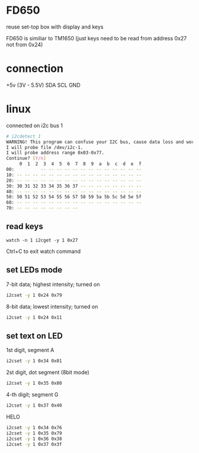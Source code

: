 # FD650
reuse set-top box with display and keys

FD650 is similiar to TM1650 (just keys need to be read from address 0x27 not from 0x24)

# connection

+5v (3V - 5.5V)
SDA
SCL
GND

# linux

connected on i2c bus 1


```bash
# i2cdetect 1                
WARNING! This program can confuse your I2C bus, cause data loss and worse!
I will probe file /dev/i2c-1.
I will probe address range 0x03-0x77.
Continue? [Y/n] 
     0  1  2  3  4  5  6  7  8  9  a  b  c  d  e  f
00:          -- -- -- -- -- -- -- -- -- -- -- -- -- 
10: -- -- -- -- -- -- -- -- -- -- -- -- -- -- -- -- 
20: -- -- -- -- -- -- -- -- -- -- -- -- -- -- -- -- 
30: 30 31 32 33 34 35 36 37 -- -- -- -- -- -- -- -- 
40: -- -- -- -- -- -- -- -- -- -- -- -- -- -- -- -- 
50: 50 51 52 53 54 55 56 57 58 59 5a 5b 5c 5d 5e 5f 
60: -- -- -- -- -- -- -- -- -- -- -- -- -- -- -- -- 
70: -- -- -- -- -- -- -- --                         
```

## read keys
```bas
watch -n 1 i2cget -y 1 0x27
```

Ctrl+C to exit watch command

## set LEDs mode

7-bit data; highest intensity; turned on
```bash
i2cset -y 1 0x24 0x79
```

8-bit data; lowest intensity; turned on
```bash
i2cset -y 1 0x24 0x11
```


## set text on LED

1st digit, segment A
```bash
i2cset -y 1 0x34 0x01
```

2st digit, dot segment (8bit mode)
```bash
i2cset -y 1 0x35 0x80
```

4-th digit; segment G
```bash
i2cset -y 1 0x37 0x40
```

HELO
```bash
i2cset -y 1 0x34 0x76
i2cset -y 1 0x35 0x79
i2cset -y 1 0x36 0x38
i2cset -y 1 0x37 0x3f
```
